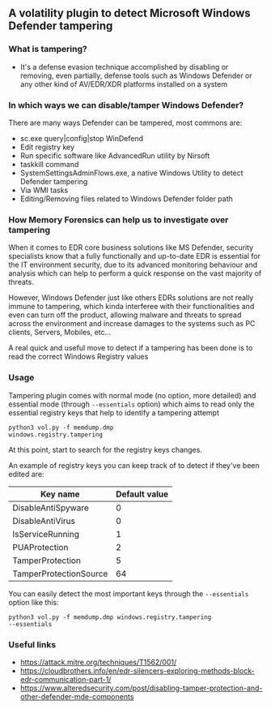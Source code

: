 ## A volatility plugin to detect Microsoft Windows Defender tampering

### What is tampering? 
- It's a defense evasion technique accomplished by disabling or removing, even partially, defense tools such as Windows Defender or any other kind of AV/EDR/XDR platforms installed on a system

### In which ways we can disable/tamper Windows Defender?
There are many ways Defender can be tampered, most commons are:
- sc.exe query|config|stop WinDefend
- Edit registry key
- Run specific software like AdvancedRun utility by Nirsoft
- taskkill command
- SystemSettingsAdminFlows.exe, a native Windows Utility to detect Defender tampering
- Via WMI tasks
- Editing/Removing files related to Windows Defender folder path

### How Memory Forensics can help us to investigate over tampering
When it comes to EDR core business solutions like MS Defender, security specialists know that a fully functionally and up-to-date EDR is essential for the IT environment security, due to its advanced monitoring behaviour and analysis which can help to perform a quick response on the vast majority of threats.

However, Windows Defender just like others EDRs solutions are not really immune to tampering, which kinda interferee with their functionalities and even can turn off the product, allowing malware and threats to spread across the environment and increase damages to the systems such as PC clients, Servers, Mobiles, etc...

A real quick and useful move to detect if a tampering has been done is to read the correct Windows Registry values

### Usage
Tampering plugin comes with normal mode (no option, more detailed) and essential mode (through <code>--essentials</code> option) which aims to read only the essential registry keys that help to identify a tampering attempt

<code>python3 vol.py -f memdump.dmp windows.registry.tampering</code>

At this point, start to search for the registry keys changes.

An example of registry keys you can keep track of to detect if they've been edited are:


| Key name               | Default value |
| ---------------------- | ------------- |
| DisableAntiSpyware     | 0             |
| DisableAntiVirus       | 0             |
| IsServiceRunning       | 1             |
| PUAProtection          | 2             |
| TamperProtection       | 5             |
| TamperProtectionSource | 64            |


You can easily detect the most important keys through the <code>--essentials</code> option like this:

<code>python3 vol.py -f memdump.dmp windows.registry.tampering --essentials</code>

### Useful links
- https://attack.mitre.org/techniques/T1562/001/
- https://cloudbrothers.info/en/edr-silencers-exploring-methods-block-edr-communication-part-1/
- https://www.alteredsecurity.com/post/disabling-tamper-protection-and-other-defender-mde-components